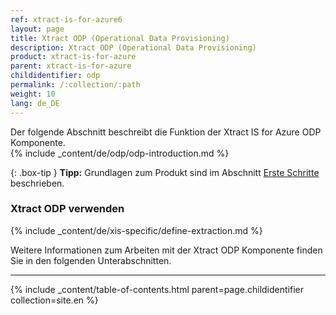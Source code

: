 ```yaml
---
ref: xtract-is-for-azure6
layout: page
title: Xtract ODP (Operational Data Provisioning)
description: Xtract ODP (Operational Data Provisioning)
product: xtract-is-for-azure
parent: xtract-is-for-azure
childidentifier: odp
permalink: /:collection/:path
weight: 10
lang: de_DE
---
```

Der folgende Abschnitt beschreibt die Funktion der Xtract IS for Azure ODP Komponente.<br>
{% include _content/de/odp/odp-introduction.md %}

{: .box-tip }
**Tipp:** Grundlagen zum Produkt sind im Abschnitt [Erste Schritte](./erste-schritte) beschrieben.<br>

### Xtract ODP verwenden
{% include _content/de/xis-specific/define-extraction.md %}

Weitere Informationen zum Arbeiten mit der Xtract ODP Komponente finden Sie in den folgenden Unterabschnitten.

---

{% include _content/table-of-contents.html parent=page.childidentifier collection=site.en %}
